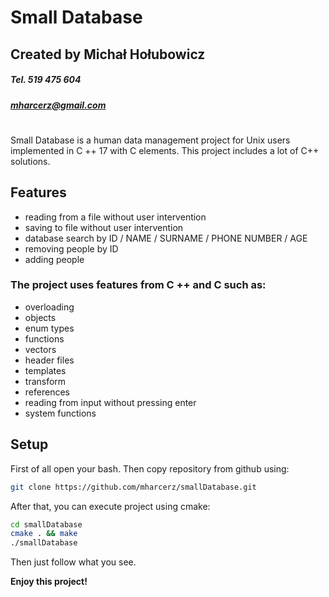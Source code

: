# Small Database
## Created by Michał Hołubowicz
##### Tel. 519 475 604
##### mharcerz@gmail.com
# 
Small Database is a human data management project for
Unix users implemented in C ++ 17 with C elements.
This project includes a lot of C++ solutions.

## Features

- reading from a file without user intervention
- saving to file without user intervention
- database search by ID / NAME / SURNAME / PHONE NUMBER / AGE
- removing people by ID
- adding people


### The project uses features from C ++ and C such as:
- overloading
- objects
- enum types
- functions
- vectors
- header files
- templates
- transform
- references
- reading from input without pressing enter
- system functions

## Setup
First of all open your bash.
Then copy repository from github using:
```sh
git clone https://github.com/mharcerz/smallDatabase.git
```

After that, you can execute project using cmake:
```sh
cd smallDatabase
cmake . && make
./smallDatabase
```
Then just follow what you see.

**Enjoy this project!**
